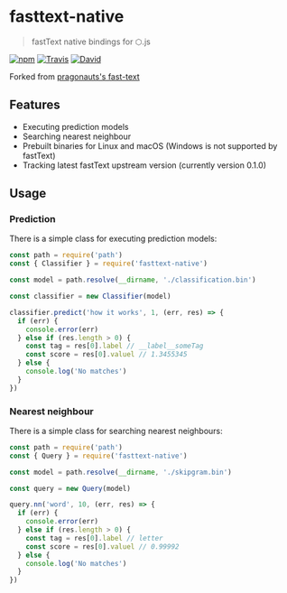 # fasttext-native

> fastText native bindings for ⬡.js

[![npm](https://img.shields.io/npm/v/fasttext-native.svg?style=flat-square)](https://npm.im/fasttext-native)
[![Travis](https://img.shields.io/travis/tuananh/fasttext-native/develop.svg?label=Linux%20%26%20macOS%20build&style=flat-square)](https://travis-ci.org/tuananh/fasttext-native)
[![David](https://img.shields.io/david/tuananh/fasttext-native.svg?style=flat-square)](https://david-dm.org/tuananh/fasttext-native)

Forked from [pragonauts's fast-text](https://github.com/pragonauts/fast-text)

## Features

- Executing prediction models
- Searching nearest neighbour
- Prebuilt binaries for Linux and macOS (Windows is not supported by fastText)
- Tracking latest fastText upstream version (currently version 0.1.0)

## Usage

### Prediction

There is a simple class for executing prediction models:

```javascript
const path = require('path')
const { Classifier } = require('fasttext-native')

const model = path.resolve(__dirname, './classification.bin')

const classifier = new Classifier(model)

classifier.predict('how it works', 1, (err, res) => {
  if (err) {
    console.error(err)
  } else if (res.length > 0) {
    const tag = res[0].label // __label__someTag
    const score = res[0].valuel // 1.3455345
  } else {
    console.log('No matches')
  }
})
```


### Nearest neighbour

There is a simple class for searching nearest neighbours:

```javascript
const path = require('path')
const { Query } = require('fasttext-native')

const model = path.resolve(__dirname, './skipgram.bin')

const query = new Query(model)

query.nn('word', 10, (err, res) => {
  if (err) {
    console.error(err)
  } else if (res.length > 0) {
    const tag = res[0].label // letter
    const score = res[0].valuel // 0.99992
  } else {
    console.log('No matches')
  }
})
```